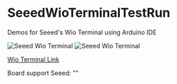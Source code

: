 # SeeedWioTerminalTestRun
Demos for Seeed's Wio Terminal using Arduino IDE

![Seeed Wio Terminal](https://github.com/haydnady/SeeedWioTerminalTestRun/blob/master/img/Wio-Terminal.jpg)
![Seeed Wio Terminal](https://github.com/haydnady/SeeedWioTerminalTestRun/blob/master/img/WioT-Hardware-OverviewNew.png)


[Wio Terminal Link](https://wiki.seeedstudio.com/Wio-Terminal-Getting-Started/ "Wio Terminal Get Started Page from Seeed")

Board support Seeed: ""
